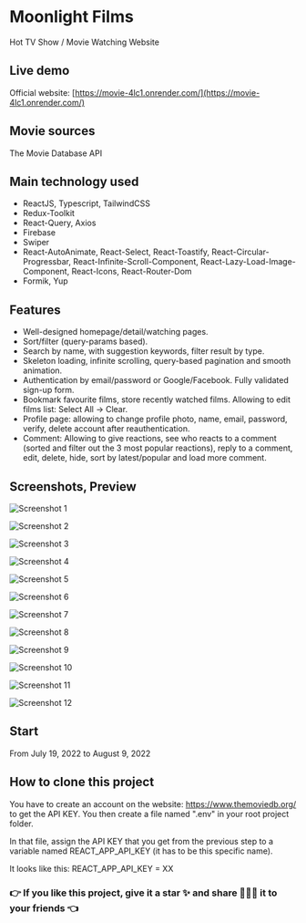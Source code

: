 # Moonlight Films

Hot TV Show / Movie Watching Website

## Live demo

Official website: [https://movie-4lc1.onrender.com/](https://movie-4lc1.onrender.com/)

## Movie sources

The Movie Database API

## Main technology used
- ReactJS, Typescript, TailwindCSS
- Redux-Toolkit
- React-Query, Axios
- Firebase
- Swiper
- React-AutoAnimate, React-Select, React-Toastify, React-Circular-Progressbar, React-Infinite-Scroll-Component, React-Lazy-Load-Image-Component, React-Icons, React-Router-Dom
- Formik, Yup

## Features


- Well-designed homepage/detail/watching pages.
- Sort/filter (query-params based).
- Search by name, with suggestion keywords, filter result by type.
- Skeleton loading, infinite scrolling, query-based pagination and smooth animation.
- Authentication by email/password or Google/Facebook. Fully validated sign-up form.
- Bookmark favourite films, store recently watched films. Allowing to edit films list: Select All -> Clear.
- Profile page: allowing to change profile photo, name, email, password, verify, delete account after reauthentication.
- Comment: Allowing to give reactions, see who reacts to a comment (sorted and filter out the 3 most popular reactions), reply to a comment, edit, delete, hide, sort by latest/popular and load more comment.

## Screenshots, Preview

![Screenshot 1](https://i.ibb.co/4WM6xSp/home.png)

![Screenshot 2](https://i.ibb.co/CB0694y/detail.png)

![Screenshot 3](https://i.ibb.co/Vxf85Kh/watch.png)

![Screenshot 4](https://i.ibb.co/B2yQtvZ/explore.png)

![Screenshot 5](https://i.ibb.co/NY0kLHD/bookmark.png)

![Screenshot 6](https://i.ibb.co/P5pzbzf/search.png)

![Screenshot 7](https://i.ibb.co/kqc377t/profile.png)

![Screenshot 8](https://i.ibb.co/HzWYzVB/comment.png)

![Screenshot 9](https://i.ibb.co/5BhLp4x/auth.png)

![Screenshot 10](https://i.ibb.co/fGgp0P0/moonlight.png)

![Screenshot 11](https://i.ibb.co/z6JSPYj/404.png)

![Screenshot 12](https://i.ibb.co/LrYHgCF/mobile.png)

## Start

From July 19, 2022 to August 9, 2022

## How to clone this project

You have to create an account on the website: https://www.themoviedb.org/ to get the API KEY. You then create a file named ".env" in your root project folder.

In that file, assign the API KEY that you get from the previous step to a variable named REACT_APP_API_KEY (it has to be this specific name).

It looks like this:
REACT_APP_API_KEY = XX

### 👉 If you like this project, give it a star ✨ and share 👨🏻‍💻 it to your friends 👈

